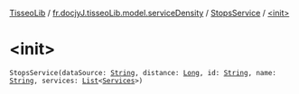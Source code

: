 [TisseoLib](../../index.md) / [fr.docjyJ.tisseoLib.model.serviceDensity](../index.md) / [StopsService](index.md) / [&lt;init&gt;](./-init-.md)

# &lt;init&gt;

`StopsService(dataSource: `[`String`](https://kotlinlang.org/api/latest/jvm/stdlib/kotlin/-string/index.html)`, distance: `[`Long`](https://kotlinlang.org/api/latest/jvm/stdlib/kotlin/-long/index.html)`, id: `[`String`](https://kotlinlang.org/api/latest/jvm/stdlib/kotlin/-string/index.html)`, name: `[`String`](https://kotlinlang.org/api/latest/jvm/stdlib/kotlin/-string/index.html)`, services: `[`List`](https://kotlinlang.org/api/latest/jvm/stdlib/kotlin.collections/-list/index.html)`<`[`Services`](../-services/index.md)`>)`